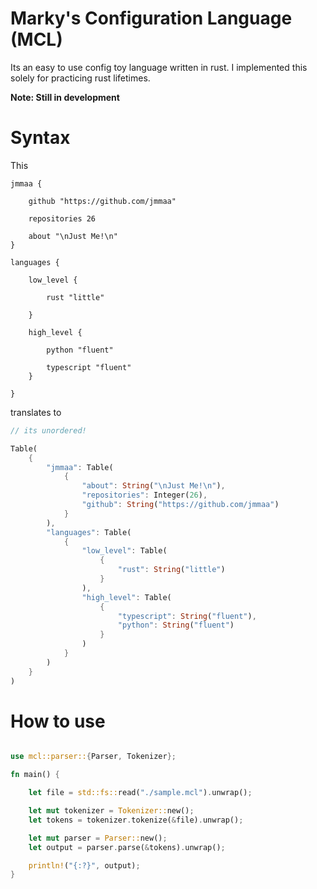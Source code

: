 # Marky's Configuration Language (MCL)

Its an easy to use config toy language written in rust. I implemented this solely for practicing rust lifetimes.


**Note: Still in development**



# Syntax

This 

```
jmmaa {

    github "https://github.com/jmmaa"

    repositories 26

    about "\nJust Me!\n"
}

languages {

    low_level {

        rust "little"

    }
    
    high_level {

        python "fluent"

        typescript "fluent"
    }

}

```

translates to 

```rust
// its unordered!

Table(
    {
        "jmmaa": Table(
            {
                "about": String("\nJust Me!\n"),
                "repositories": Integer(26),
                "github": String("https://github.com/jmmaa")
            }
        ),
        "languages": Table(
            {
                "low_level": Table(
                    {
                        "rust": String("little")
                    }
                ),
                "high_level": Table(
                    {
                        "typescript": String("fluent"),
                        "python": String("fluent")
                    }
                )
            }
        )
    }
)
```


# How to use

```rust

use mcl::parser::{Parser, Tokenizer};

fn main() {

    let file = std::fs::read("./sample.mcl").unwrap();

    let mut tokenizer = Tokenizer::new();
    let tokens = tokenizer.tokenize(&file).unwrap();

    let mut parser = Parser::new();
    let output = parser.parse(&tokens).unwrap();

    println!("{:?}", output);
}


```
